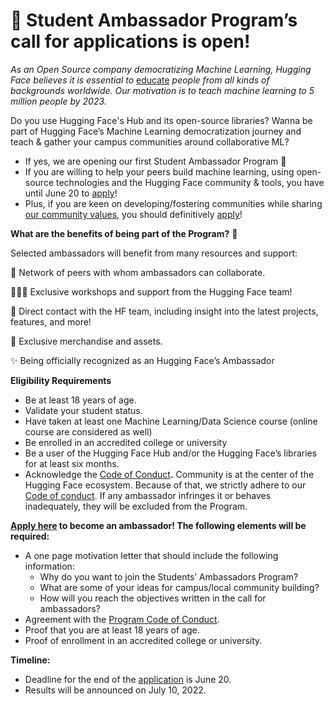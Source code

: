 # 🤗 **Student Ambassador Program’s call for applications is open!**

*As an Open Source company democratizing Machine Learning, Hugging Face believes it is essential to* [educate](https://www.notion.so/About-Hugging-Face-for-Education-afca12e2bc7c4e1ea9346ef2306a0a69) *people from all kinds of backgrounds worldwide. Our motivation is to teach machine learning to 5 million people by 2023.*

Do you use Hugging Face's Hub and its open-source libraries? Wanna be part of Hugging Face’s Machine Learning democratization journey and teach & gather your campus communities around collaborative ML?

- If yes, we are opening our first Student Ambassador Program 🤗
- If you are willing to help your peers build machine learning, using open-source technologies and the Hugging Face community & tools, you have until June 20 to [apply](https://docs.google.com/forms/d/e/1FAIpQLScY9kTi-TjZipRFRviluRCwSjFf3CCsMbKedzO1tq2S0wtbNQ/viewform?usp=sf_link)!
- Plus, if you are keen on developing/fostering communities while sharing [our community values](https://www.notion.so/Hugging-Face-Code-of-Conduct-45eeeafa9ef44c5e888a2952619fdfa8), you should definitively [apply](https://docs.google.com/forms/d/e/1FAIpQLScY9kTi-TjZipRFRviluRCwSjFf3CCsMbKedzO1tq2S0wtbNQ/viewform?usp=sf_link)!

**What are the benefits of being part of the Program?** 🤩 

Selected ambassadors will benefit from many resources and support:

🎎 Network of peers with whom ambassadors can collaborate. 

🧑🏻‍💻 Exclusive workshops and support from the Hugging Face team! 

🤗 Direct contact with the HF team, including insight into the latest projects, features, and more! 

🎁 Exclusive merchandise and assets. 

✨ Being officially recognized as an Hugging Face’s Ambassador

**Eligibility Requirements**

- Be at least 18 years of age.
- Validate your student status.
- Have taken at least one Machine Learning/Data Science course (online course are considered as well)
- Be enrolled in an accredited college or university
- Be a user of the Hugging Face Hub and/or the Hugging Face’s libraries for at least six months.
- Acknowledge the [Code of Conduct](https://www.notion.so/Hugging-Face-Code-of-Conduct-45eeeafa9ef44c5e888a2952619fdfa8)**.** Community is at the center of the Hugging Face ecosystem. Because of that, we strictly adhere to our [Code of conduct](https://docs.google.com/document/d/1D-HtACsgPjh3qfeueqkgUr2jMipaP_JsLTYydbEuG2c/edit#). If any ambassador infringes it or behaves inadequately, they will be excluded from the Program.

**[Apply here](https://docs.google.com/forms/d/e/1FAIpQLScY9kTi-TjZipRFRviluRCwSjFf3CCsMbKedzO1tq2S0wtbNQ/viewform?usp=sf_link) to become an ambassador! The following elements will be required:**

- A one page motivation letter that should include the following information:
    - Why do you want to join the Students’ Ambassadors Program?
    - What are some of your ideas for campus/local community building?
    - How will you reach the objectives written in the call for ambassadors?
- Agreement with the [Program Code of Conduct](https://docs.google.com/document/d/1D-HtACsgPjh3qfeueqkgUr2jMipaP_JsLTYydbEuG2c/edit).
- Proof that you are at least 18 years of age.
- Proof of enrollment in an accredited college or university.

**Timeline:**

- Deadline for the end of the [application](https://docs.google.com/forms/d/e/1FAIpQLScY9kTi-TjZipRFRviluRCwSjFf3CCsMbKedzO1tq2S0wtbNQ/viewform?usp=sf_link) is June 20.
- Results will be announced on July 10, 2022.
